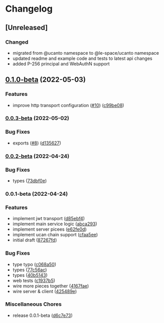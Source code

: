 # Changelog

## [Unreleased]

### Changed

- migrated from @ucanto namespace to @le-space/ucanto namespace
- updated readme and example code and tests to latest api changes
- added P-256 principal and WebAuthN support

## [0.1.0-beta](https://github.com/web3-storage/ucanto/compare/v0.0.3-beta...v0.1.0-beta) (2022-05-03)


### Features

* improve http transport configuration ([#10](https://github.com/web3-storage/ucanto/issues/10)) ([c99be08](https://github.com/web3-storage/ucanto/commit/c99be08fdcef6c0775d83f5cea1331848ec660ff))

### [0.0.3-beta](https://github.com/web3-storage/ucanto/compare/v0.0.2-beta...v0.0.3-beta) (2022-05-02)


### Bug Fixes

* exports ([#8](https://github.com/web3-storage/ucanto/issues/8)) ([d135627](https://github.com/web3-storage/ucanto/commit/d1356274225c9dfe38c305c12f4a80a822619430))

### [0.0.2-beta](https://github.com/web3-storage/ucanto/compare/v0.0.1-beta...v0.0.2-beta) (2022-04-24)


### Bug Fixes

* types ([73dbf0e](https://github.com/web3-storage/ucanto/commit/73dbf0ec1bbaac6477a22425e40e7db0d77df02e))

### 0.0.1-beta (2022-04-24)


### Features

* implement jwt transport ([d85ebf4](https://github.com/web3-storage/ucanto/commit/d85ebf4c56fa35e547429f87f18f20a96d4f22d7))
* implement main service logic ([abca293](https://github.com/web3-storage/ucanto/commit/abca2937a080fad6b2679ee1973b6e222cfcd4e7))
* implement server picees ([e62fe0d](https://github.com/web3-storage/ucanto/commit/e62fe0d4de419f725b46068edc168e9d3298c397))
* implement ucan chain support ([cfaa5ee](https://github.com/web3-storage/ucanto/commit/cfaa5eefab071aa6c5b481f21b76fb308719b1ee))
* initial draft ([87267fd](https://github.com/web3-storage/ucanto/commit/87267fd46e020aa9a5ceb3e6cd3c6593c7bb34dc))


### Bug Fixes

* type typo ([c068a50](https://github.com/web3-storage/ucanto/commit/c068a5059359ab1b52e91dddb2596ce6f728f171))
* types ([77c56ac](https://github.com/web3-storage/ucanto/commit/77c56ac4d36c351a7e081d041b345dd8ba7f4939))
* types ([40b5143](https://github.com/web3-storage/ucanto/commit/40b5143b05f47593582e7b14a7a42fd31fab3d26))
* web tests ([c1937b5](https://github.com/web3-storage/ucanto/commit/c1937b509fa39ee2548f166c07ed811dc1287a50))
* wire more pieces together ([4167fae](https://github.com/web3-storage/ucanto/commit/4167fae2984a7c7343a776aec0bb231568aae2c5))
* wire server & client ([425489e](https://github.com/web3-storage/ucanto/commit/425489e545b48fabc978ec73057fbdbfbbc2117a))


### Miscellaneous Chores

* release 0.0.1-beta ([d6c7e73](https://github.com/web3-storage/ucanto/commit/d6c7e73de56278e2f2c92c4a0e1a2709c92bcbf9))
